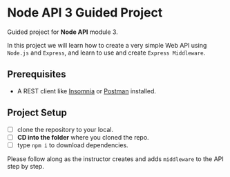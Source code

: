 # Node API 3 Guided Project

Guided project for **Node API** module 3.

In this project we will learn how to create a very simple Web API using `Node.js` and `Express`, and learn to use and create `Express Middleware`.

## Prerequisites

- A REST client like [Insomnia](https://insomnia.rest/download/) or [Postman](https://www.getpostman.com/downloads/) installed.

## Project Setup

- [ ] clone the repository to your local.
- [ ] **CD into the folder** where you cloned the repo.
- [ ] type `npm i` to download dependencies.

Please follow along as the instructor creates and adds `middleware` to the API step by step.

